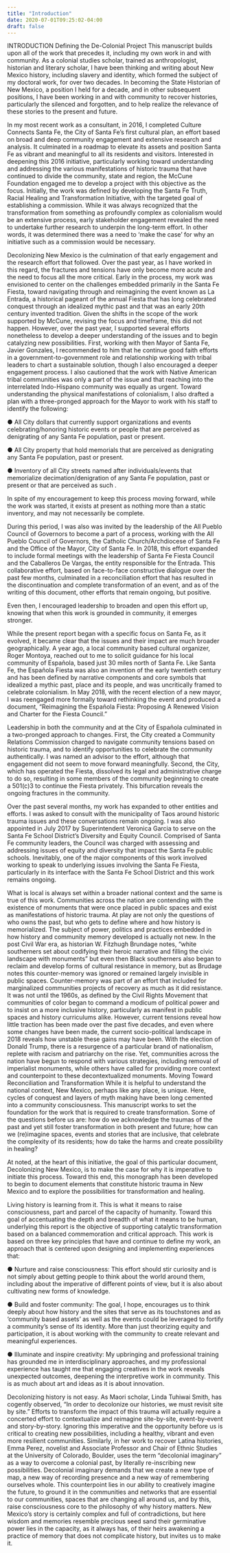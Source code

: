 ```yaml
---
title: "Introduction"
date: 2020-07-01T09:25:02-04:00
draft: false
---
```


INTRODUCTION
Defining the De-Colonial Project
This manuscript builds upon all of the work that precedes it, including my own work in and with community. As a colonial studies scholar, trained as anthropologist, historian and literary scholar, I have been thinking and writing about New Mexico history, including slavery and identity, which formed the subject of my doctoral work, for over two decades. In becoming the State Historian of New Mexico, a position I held for a decade, and in other subsequent positions, I have been working in and with community to recover histories, particularly the silenced and forgotten, and to help realize the relevance of these stories to the present and future. 

In my most recent work as a consultant, in 2016, I completed Culture Connects Santa Fe, the City of Santa Fe’s first cultural plan, an effort based on broad and deep community engagement and extensive research and analysis. It culminated in a roadmap to elevate its assets and position Santa Fe as vibrant and meaningful to all its residents and visitors. Interested in deepening this 2016 initiative, particularly working toward understanding and addressing the various manifestations of historic trauma that have continued to divide the community, state and region, the McCune Foundation engaged me to develop a project with this objective as the focus. Initially, the work was defined by developing the Santa Fe Truth, Racial Healing and Transformation Initiative, with the targeted goal of establishing a commission. While it was always recognized that the transformation from something as profoundly complex as colonialism would be an extensive process, early stakeholder engagement revealed the need to undertake further research to underpin the long-term effort. In other words, it was determined there was a need to ‘make the case’ for why an initiative such as a commission would be necessary.  

Decolonizing New Mexico is the culmination of that early engagement and the research effort that followed. Over the past year, as I have worked in this regard, the fractures and tensions have only become more acute and the need to focus all the more critical. Early in the process, my work was envisioned to center on the challenges embedded primarily in the Santa Fe Fiesta, toward navigating through and reimagining the event known as La Entrada, a historical pageant of the annual Fiesta that has long celebrated conquest through an idealized mythic past and that was an early 20th century invented tradition. Given the shifts in the scope of the work supported by McCune, revising the focus and timeframe, this did not happen. However, over the past year, I supported several efforts nonetheless to develop a deeper understanding of the issues and to begin catalyzing new possibilities. First, working with then Mayor of Santa Fe, Javier Gonzales, I recommended to him that he continue good faith efforts in a government-to-government role and relationship working with tribal leaders to chart a sustainable solution, though I also encouraged a deeper engagement process. I also cautioned that the work with Native American tribal communities was only a part of the issue and that reaching into the interrelated Indo-Hispano community was equally as urgent. Toward understanding the physical manifestations of colonialism, I also drafted a plan with a three-pronged approach for the Mayor to work with his staff to identify the following:

●		All City dollars that currently support organizations and events celebrating/honoring historic events or people that are perceived as denigrating of any Santa Fe population, past or present.

●		All City property that hold memorials that are perceived as denigrating any Santa Fe population, past or present.

●		Inventory of all City streets named after individuals/events that memorialize decimation/denigration of any Santa Fe population, past or present or that are perceived as such .

In spite of my encouragement to keep this process moving forward, while the work was started, it exists at present as nothing more than a static inventory, and may not necessarily be complete. 

During this period, I was also was invited by the leadership of the All Pueblo Council of Governors to become a part of a process, working with the All Pueblo Council of Governors, the Catholic Church/Archdiocese of Santa Fe and the Office of the Mayor, City of Santa Fe. In 2018, this effort expanded to include formal meetings with the leadership of Santa Fe Fiesta Council and the Caballeros De Vargas, the entity responsible for the Entrada. This collaborative effort, based on face-to-face constructive dialogue over the past few months, culminated in a reconciliation effort that has resulted in the discontinuation and complete transformation of an event, and as of the writing of this document, other efforts that remain ongoing, but positive. 

Even then, I encouraged leadership to broaden and open this effort up, knowing that when this work is grounded in community, it emerges stronger.

While the present report began with a specific focus on Santa Fe, as it evolved, it became clear that the issues and their impact are much broader geographically. A year ago, a local community based cultural organizer, Roger Montoya, reached out to me to solicit guidance for his local community of Española, based just 30 miles north of Santa Fe. Like Santa Fe, the Española Fiesta was also an invention of the early twentieth century and has been defined by narrative components and core symbols that idealized a mythic past, place and its people, and was uncritically framed to celebrate colonialism. In May 2018, with the recent election of a new mayor, I was reengaged more formally toward rethinking the event and produced a document, “Reimagining the Española Fiesta: Proposing A Renewed Vision and Charter for the Fiesta Council.” 

Leadership in both the community and at the City of Española culminated in a two-pronged approach to changes. First, the City created a Community Relations Commission charged to navigate community tensions based on historic trauma, and to identify opportunities to celebrate the community authentically. I was named an advisor to the effort, although that engagement did not seem to move forward meaningfully. Second, the City, which has operated the Fiesta, dissolved its legal and administrative charge to do so, resulting in some members of the community beginning to create a 501(c)3 to continue the Fiesta privately. This bifurcation reveals the ongoing fractures in the community. 

Over the past several months, my work has expanded to other entities and efforts. I was asked to consult with the municipality of Taos around historic trauma issues and these conversations remain ongoing. I was also appointed in July 2017 by Superintendent Veronica Garcia to serve on the Santa Fe School District’s Diversity and Equity Council. Comprised of Santa Fe community leaders, the Council was charged with assessing and addressing issues of equity and diversity that impact the Santa Fe public schools. Inevitably, one of the major components of this work involved working to speak to underlying issues involving the Santa Fe Fiesta, particularly in its interface with the Santa Fe School District and this work remains ongoing.  

What is local is always set within a broader national context and the same is true of this work. Communities across the nation are contending with the existence of monuments that were once placed in public spaces and exist as manifestations of historic trauma. At play are not only the questions of who owns the past, but who gets to define where and how history is memorialized. The subject of power, politics and practices embedded in how history and community memory developed is actually not new. 
In the post Civil War era, as historian W. Fitzhugh Brundage notes, “white southerners set about codifying their heroic narrative and filling the civic landscape with monuments” but even then Black southerners also began to reclaim and develop forms of cultural resistance in memory, but as Brudage notes this counter-memory was ignored or remained largely invisible in public spaces. Counter-memory was part of an effort that included for marginalized communities projects of recovery as much as it did resistance. It was not until the 1960s, as defined by the Civil Rights Movement that communities of color began to command a modicum of political power and to insist on a more inclusive history, particularly as manifest in public spaces and history curriculums alike. However, current tensions reveal how little traction has been made over the past five decades, and even where some changes have been made, the current socio-political landscape in 2018 reveals how unstable these gains may have been. With the election of Donald Trump, there is a resurgence of a particular brand of nationalism, replete with racism and patriarchy on the rise. Yet, communities across the nation have begun to respond with various strategies, including removal of imperialist monuments, while others have called for providing more context and counterpoint to these decontextualized monuments.
Moving Toward Reconciliation and Transformation
While it is helpful to understand the national context, New Mexico, perhaps like any place, is unique. Here, cycles of conquest and layers of myth making have been long cemented into a community consciousness. This manuscript works to set the foundation for the work that is required to create transformation. Some of the questions before us are: how do we acknowledge the traumas of the past and yet still foster transformation in both present and future; how can we (re)imagine spaces, events and stories that are inclusive, that celebrate the complexity of its residents; how do take the harms and create possibility in healing? 

At noted, at the heart of this initiative, the goal of this particular document, Decolonizing New Mexico, is to make the case for why it is imperative to initiate this process. Toward this end, this monograph has been developed to begin to document elements that constitute historic trauma in New Mexico and to explore the possibilities for transformation and healing. 

Living history is learning from it. This is what it means to raise consciousness, part and parcel of the capacity of humanity. Toward this goal of accentuating the depth and breadth of what it means to be human, underlying this report is the objective of supporting catalytic transformation based on a balanced commemoration and critical approach. This work is based on three key principles that have and continue to define my work, an approach that is centered upon designing and implementing experiences that: 

●		Nurture and raise consciousness: This effort should stir curiosity and is not simply about getting people to think about the world around them, including about the imperative of different points of view, but it is also about cultivating new forms of knowledge.

●		Build and foster community: The goal, I hope, encourages us to think deeply about how history and the sites that serve as its touchstones and as ‘community based assets’ as well as the events could be leveraged to fortify a community’s sense of its identity. More than just theorizing equity and participation, it is about working with the community to create relevant and meaningful experiences.

●		Illuminate and inspire creativity: My upbringing and professional training has grounded me in interdisciplinary approaches, and my professional experience has taught me that engaging creatives in the work reveals unexpected outcomes, deepening the interpretive work in community. This is as much about art and ideas as it is about innovation. 

Decolonizing history is not easy. As Maori scholar, Linda Tuhiwai Smith, has cogently observed, “In order to decolonize our histories, we must revisit site by site.” Efforts to transform the impact of this trauma will actually require a concerted effort to contextualize and reimagine site-by-site, event-by-event and story-by-story. Ignoring this imperative and the opportunity before us is critical to creating new possibilities, including a healthy, vibrant and even more resilient communities. Similarly, in her work to recover Latina histories, Emma Perez, novelist and Associate Professor and Chair of Ethnic Studies at the University of Colorado, Boulder, uses the term “decolonial imaginary” as a way to overcome a colonial past, by literally re-inscribing new possibilities. Decolonial imaginary demands that we create a new type of map, a new way of recording presence and a new way of remembering ourselves whole. This counterpoint lies in our ability to creatively imagine the future, to ground it in the communities and networks that are essential to our communities, spaces that are changing all around us, and by this, raise consciousness core to the philosophy of why history matters. New Mexico’s story is certainly complex and full of contradictions, but here wisdom and memories resemble precious seed sand their germinative power lies in the capacity, as it always has, of their heirs awakening a practice of memory that does not complicate history, but invites us to make it. 
